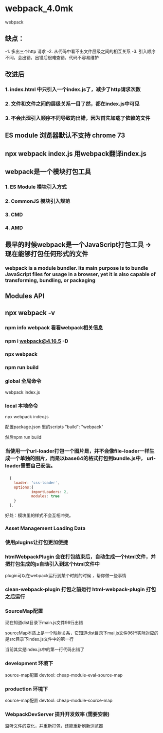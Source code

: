 # webpack_4.0mk
webpack

## 缺点：
  -1. 多出三个http 请求
  -2. 从代码中看不出文件层级之间的相互关系
  -3. 引入顺序不同，会出错，出错后很难查错，代码不容易维护


## 改进后

### 1. index.html 中只引入一个index.js了，减少了http请求次数
### 2. 文件和文件之间的层级关系一目了然，都在index.js中可见
### 3. 不会出现引入顺序不同导致的出错，因为首先加载了依赖的文件

## ES module 浏览器默认不支持  chrome 73


## npx webpack index.js  用webpack翻译index.js

## webpack是一个模块打包工具

### 1. ES Module 模块引入方式
### 2. CommonJS 模块引入规范
### 3. CMD 
### 4. AMD

## 最早的时候webpack是一个JavaScript打包工具  -> 现在能够打包任何形式的文件


### webpack is a module bundler. Its main purpose is to bundle JavaScript files for usage in a browser, yet it is also capable of transforming, bundling, or packaging

## Modules  API


## npx webpack -v

### npm info webpack 看看webpack相关信息

### npm i webpack@4.16.5 -D

### npx webpack

### npm run build

### global 全局命令

webpack index.js

### local 本地命令

npx webpack index.js

配置package.json 里的scripts
  "build": "webpack"

然后npm run build


### 当使用一个url-loader打包一个图片是，并不会像file-loader一样生成一个单独的图片，而是以base64的格式打包到bundle.js中， url-loader需要自己安装。

### 
```javascript
  {
    loader: 'css-loader',
    options:{
            importLoaders: 2,
            modules: true
    }
  },

```

好处：模块里的样式不会互相冲突。


### Asset Management Loading Data

### 使用plugins让打包更加便捷


### htmlWebpackPlugin 会在打包结束后，自动生成一个html文件，并把打包生成的js自动引入到这个html文件中

plugin可以在webpack运行到某个时刻的时候 ，帮你做一些事情

### clean-webpack-plugin 打包之前运行 html-webpack-plugin 打包之后运行

### SourceMap配置

现在知道dist目录下main.js文件96行出错

sourceMap本质上是一个映射关系，它知道dist目录下mai.js文件96行实际对应的是src目录下index.js文件中的第一行

当前其实是index.js中的第一行代码出错了

### development 环境下
source-map配置
devtool: cheap-module-eval-source-map


### production 环境下
source-map配置
devtool: cheap-module-source-map

### WebpackDevServer 提升开发效率 (需要安装)

监听文件的变化，并重新打包，还能重新刷新浏览器
